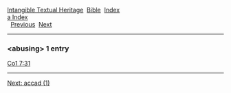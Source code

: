 [Intangible Textual Heritage](../../index)  [Bible](../index) 
[Index](index)   
[a Index](_a_)  
  [Previous](c00106)  [Next](c00108) 

------------------------------------------------------------------------

### &lt;abusing&gt; 1 entry

[Co1 7:31](../kjv/co1007.htm#031)  

------------------------------------------------------------------------

[Next: accad (1)](c00108)
